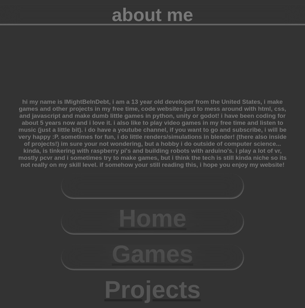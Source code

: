 <!DOCTYPE html>
<html lang="en">
<head>
  <meta charset="UTF-8">
  <title>Home</title>
  <meta name="viewport" content="width=device-width, initial-scale=1">
  <link rel="preconnect" href="https://fonts.googleapis.com">
  <link rel="preconnect" href="https://fonts.gstatic.com" crossorigin>
  <link href="https://fonts.googleapis.com/css2?family=Inter:ital,opsz,wght@0,14..32,100..900;1,14..32,100..900&family=Sen&display=swap" rel="stylesheet">
  <link rel="icon" type="image/png" href="../rescources/favicon/favicon-96x96.png" sizes="96x96" />
  <link rel="icon" type="image/svg+xml" href="../rescources/favicon/favicon.svg" />
  <link rel="shortcut icon" href="../rescources/favicon/favicon.ico" />
  <link rel="apple-touch-icon" sizes="180x180" href="../rescources/favicon/apple-touch-icon.png" />
  <meta name="apple-mobile-web-app-title" content="IMightBeInDebt" />
  <link rel="manifest" href="../rescources/favicon/site.webmanifest" />
  <style>
    body {
      height: 100vh;
      background-image: url('../../carplaybackrounds/purplecarplay.jpg');
      background-position: center center;
      background-repeat: no-repeat;
      background-size: 100% 100%;
      animation: floatBG 15s cubic-bezier(0.2, 0, 0.4, 1) infinite;
      background-color: #333;
      overflow: hidden;
      font-family: 'Inter', 'Sen', system-ui, -apple-system, 'Segoe UI', Roboto, 'Helvetica Neue', Arial, sans-serif;
      color: #fff;
      display: flex;
      flex-direction: column;
      align-items: center;
      justify-content: flex-start;
      
    }
@media (max-width: 1200px) {
    .liquid-glass, .liquid-glass-games, .liquid-glass-projects {
      width: 90vw !important;
      right: 5vw !important;
      top: auto !important;
      position: static !important;
      margin: 1rem auto !important;
      display: block !important;
      text-emphasis-color: rgba(172, 172, 172, 0.534) !important;
    }
    .font {
      font-size: 18vw !important;
    }
    header {
      font-size: 15vw !important;
      width: 140vw !important;
      right: 0 !important;
    }
  }
@media (max-width: 1024px) {
    .liquid-glass, .liquid-glass-games, .liquid-glass-projects {
      width: 95vw !important;
      height: 80px !important;
      font-size: 2vw !important;
      margin: 0.5rem auto !important;

    }
    .font {
      text-align: center;
      font-size: 6vw !important;
      color: rgba(172, 172, 172, 0.534);
      text-decoration: none !important;
    }
    header {
      font-size: 8vw !important;
      width: 120vw !important;
      right: 10 !important;
      height: auto !important;
    }
    footer {
      font-size: 2.05vw !important;
    }
    span {
      text-decoration: none !important;
      text-align: center !important;
    }
  }
@media (max-width: 700px) {
    .liquid-glass, .liquid-glass-games, .liquid-glass-projects {
      width: 98vw !important;
      height: 70px !important;
      font-size: 6vw !important;
      margin: 0.5rem auto !important;

    }
    .font {
      text-align: center;
      font-size: 14vw !important;
      color: rgba(172, 172, 172, 0.534);
      text-decoration: none !important;
    }
    header {
      font-size: 15vw !important;
      width: 100vw !important;
      right: 20 !important;
      height: auto !important;
    }
    footer {
      font-size: 4.5vw !important;
    }
  }
@media (max-width: 1366px) {
    .liquid-glass, .liquid-glass-games, .liquid-glass-projects {
      width: 80vw !important;
      right: 10vw !important;
      top: auto !important;
      position: static !important;
      margin: 1rem auto !important;
      display: block !important;
      text-emphasis-color: rgba(172, 172, 172, 0.534) !important;
    }
    .font {
      font-size: 12vw !important;
    }
    header {
      font-size: 8vw !important;
      width: 170vw !important;
      right: 0 !important;
    }
    footer {
      font-size: 1.3vw !important;
    }
}
@media (max-width: 1920px) {
    .liquid-glass, .liquid-glass-games, .liquid-glass-projects {
      width: 60vw !important;
      right: 20vw !important;
      top: auto !important;
      position: static !important;
      margin: 1rem auto !important;
      display: block !important;
      text-emphasis-color: rgba(172, 172, 172, 0.534) !important;
    }
    .font {
      font-size: 8vw !important;
    }
    header {
      font-size: 6vw !important;
      width: 200vw !important;
      right: 0 !important;
    }
    footer {
      font-size: 2vw !important;
    }
}
  body {
    flex-direction: column !important;
    align-items: center !important;
    justify-content: flex-start !important;
    overflow-x: hidden !important;
  }

    @keyframes floatBG {
      0% {
        background-position: 0% 0%;
        background-size: 120% 120%;
      }
      50% {
        background-position: 16% 6%;
        background-size: 120% 120%;
      }
      100% {
        background-position: 0% 0%;
        background-size: 120% 120%;
      }
    }
  </style>
</head>
<body>
  <style>
    body {
      font-family: "Sen", sans-serif;
      font-optical-sizing: auto;
      font-weight: 640;
      font-style: bold;
      font-size: 90px;
      text-align: center;
      object-position: top;
      color: rgba(255, 255, 255, 0.342);    
    }
  </style>
  <header>
    <style>
      header {
        font-family: "Sen", sans-serif;
        font-optical-sizing: auto;
        font-weight: 640;
        font-style: bold;
        font-size: 90px;
        text-align: center;
        object-position: top;
        color: rgba(255, 255, 255, 0.342);
        backdrop-filter: blur(30px);
        box-shadow: (0px 8px 13px rgba(0, 0, 0, 0.25));
        box-shadow: inset 4px 5px 6px 0px rgba(255, 255, 255, 0.40);
        box-shadow: inset -1px -3px 4px 0px rgba(255, 255, 255, 0.40);  
        width: 3000px;
        height: 120px;
        position: relative;
        top: 0px;
        right: 0px;
      }
    </style>
    about me
  </header>
  <footer>
    <style>
      footer {
        font-family: "Sen", sans-serif;
        font-optical-sizing: auto;
        font-weight: 640;
        font-style: bold;
        font-size: 20px;
        text-align: center;
        object-position: top;
        color: rgba(255, 255, 255, 0.342)
      }
    </style>
    <footer>
      hi my name is IMightBeInDebt, i am a 13 year old developer from the United States, i make games and other projects in my free time, code websites just to mess around with html, css, and javascript and make dumb little games in python, unity or godot! i have been coding for about 5 years now and i love it. i also like to play video games in my free time and listen to music (just a little bit). i do have a youtube channel, if you want to go and subscribe, i will be very happy :P. sometimes for fun, i do little renders/simulations in blender! (there also inside of projects!) im sure your not wondering, but a hobby i do outside of computer science... kinda, is tinkering with raspberry pi's and building robots with arduino's. i play a lot of vr, mostly pcvr and i sometimes try to make games, but i think the tech is still kinda niche so its not really on my skill level. if somehow your still reading this, i hope you enjoy my website!
    </footer>
  </footer>
</body>
<body>
  <a href="https://imightbeindebt.github.io">
    <audio id="click" preload="auto">
      <source src="../../sounds/hover.wav" type="audio/wav">
    </audio>
      <div class="liquid-glass">
        <style>
         .liquid-glass {
            backdrop-filter: blur(30px);
            box-shadow: (0px 8px 13px rgba(0, 0, 0, 0.25));
            box-shadow: inset 4px 5px 6px 0px rgba(255, 255, 255, 0.40);
            box-shadow: inset -1px -3px 4px 0px rgba(255, 255, 255, 0.40);  
            width: 500px;
            height: 100px;
            position: fixed;
            top: 1160px;
            right: 1030px;
            border-radius: 50px;
            opacity: 50%;
            size: 100%;
            transition: all 0.3s ease-in-out ;
            cursor: pointer;
            text-decoration: none !important;
          }
          .liquid-glass:hover {
            backdrop-filter: blur(70px);
            box-shadow: (0px 8px 13px rgba(0, 0, 0, 0.25));
            box-shadow: inset 4px 5px 6px 0px rgba(255, 255, 255, 0.40);
            box-shadow: inset -1px -3px 4px 0px rgba(255, 255, 255, 0.40);  
            width: 500px;
            height: 100px;
            position: fixed;
            top: 1157px;
            right: 1030px;
            border-radius: 50px;
            opacity: 80%;
            transform: scale(1.01);
            text-decoration: none !important;
        }
        </style>
             <div class="liquid-glass"></div>
        <div class="font">
         <style>
        .font {
          font-family: "Sen", sans-serif;
          font-optical-sizing: auto;
          font-weight: 640;
          font-style: bold;
          font-size: 90px;
          text-align: center;
          object-position: top;
          color: rgba(255, 255, 255, 0.342);
          text-decoration: none !important;
        }
        .span {
          text-decoration: none !important;
        }
         </style>
         <span class="sen-uniquifier">Home</span>
        </div>
      </div>
    <script>
      document.querySelectorAll('.liquid-glass, .liquid-glass-games, .liquid-glass-projects').forEach(function(el) {
        el.addEventListener('mouseenter', function() {
          var hoverSound = document.getElementById('click');
          if (hoverSound) {
            hoverSound.currentTime = 0;
            hoverSound.volume = 0.3;
            hoverSound.play();
          }
        });
      });
    </script>
  </a>  
  <a href="https://imightbeindebt.github.io/games">
    <div class="liquid-glass-games">
      <style>
         .liquid-glass-games {
            backdrop-filter: blur(30px);
            box-shadow: (0px 8px 13px rgba(0, 0, 0, 0.25));
            box-shadow: inset 4px 5px 6px 0px rgba(255, 255, 255, 0.40);
            box-shadow: inset -1px -3px 4px 0px rgba(255, 255, 255, 0.40);  
            width: 1000px;
            height: 100px;
            position: fixed;
            top: 1160px;
            right: 1545px;
            border-radius: 50px;
            opacity: 50%;
            size: 100%;
            transition: all 0.3s ease-in-out ;
            cursor: pointer;
          }
          .liquid-glass-games:hover {
            backdrop-filter: blur(70px);
            box-shadow: (0px 8px 13px rgba(0, 0, 0, 0.25));
            box-shadow: inset 4px 5px 6px 0px rgba(255, 255, 255, 0.40);
            box-shadow: inset -1px -3px 4px 0px rgba(255, 255, 255, 0.40);  
            width: 1000px;
            height: 100px;
            position: fixed;
            top: 1157px;
            right: 1545px;
            border-radius: 50px;
            opacity: 80%;
            transform: scale(1.01);
        }
       </style>
           <div class="liquid-glass-games"></div>
       <div class="font">
         <style>
        .font {
          font-family: "Sen", sans-serif;
          font-optical-sizing: auto;
          font-weight: 640;
          font-style: bold;
          font-size: 90px;
          text-align: center;
          object-position: top;
          color: rgba(255, 255, 255, 0.342)
        }
         </style>
         <span class="sen-uniquifier">Games</span>
      </div>
    <script>
      document.querySelectorAll('.liquid-glass, .liquid-glass-games, .liquid-glass-projects').forEach(function(el) {
        el.addEventListener('mouseenter', function() {
          var hoverSound = document.getElementById('click');
          if (hoverSound) {
            hoverSound.currentTime = 0;
            hoverSound.volume = 0.3;
            hoverSound.play();
          }
        });
      });
    </script>
    </div>
  </a>
  <a href="https://imightbeindebt.github.io/projects">
    <div class="liquid-glass-projects">
      <style>
         .liquid-glass-projects {
            backdrop-filter: blur(30px);
            box-shadow: (0px 8px 13px rgba(0, 0, 0, 0.25));
            box-shadow: inset 4px 5px 6px 0px rgba(255, 255, 255, 0.40);
            box-shadow: inset -1px -3px 4px 0px rgba(255, 255, 255, 0.40);  
            width: 1000px;
            height: 100px;
            position: fixed;
            top: 1160px;
            right: 15px;
            border-radius: 50px;
            opacity: 50%;
            size: 100%;
            transition: all 0.3s ease-in-out ;
            cursor: pointer;
          }
          .liquid-glass-projects:hover {
            backdrop-filter: blur(70px);
            box-shadow: (0px 8px 13px rgba(0, 0, 0, 0.25));
            box-shadow: inset 4px 5px 6px 0px rgba(255, 255, 255, 0.40);
            box-shadow: inset -1px -3px 4px 0px rgba(255, 255, 255, 0.40);  
            width: 1000px;
            height: 100px;
            position: fixed;
            top: 1157px;
            right: 15px;
            border-radius: 50px;
            opacity: 80%;
            transform: scale(1.01);
        }
       </style>
       <div class="liquid-glass-projects"></div>
       <div class="font">
         <style>
        .font {
          font-family: "Sen", sans-serif;
          font-optical-sizing: auto;
          font-weight: 640;
          font-style: bold;
          font-size: 90px;
          text-align: center;
          object-position: top;
          color: rgba(255, 255, 255, 0.342)
        }
         </style>
         <span class="sen-uniquifier">Projects</span>
    <script>
      document.querySelectorAll('.liquid-glass, .liquid-glass-games, .liquid-glass-projects').forEach(function(el) {
        el.addEventListener('mouseenter', function() {
          var hoverSound = document.getElementById('click');
          if (hoverSound) {
            hoverSound.currentTime = 0;
            hoverSound.volume = 0.3;
            hoverSound.play();
          }
        });
      });
    </script>
      </div>
    </div>
  </a>
</body>
<script>
var overscroll = function(el) {
  el.addEventListener('touchstart', function() {
    var top = el.scrollTop
      , totalScroll = el.scrollHeight
      , currentScroll = top + el.offsetHeight
    if(top === 0) {
      el.scrollTop = 1
    } else if(currentScroll === totalScroll) {
      el.scrollTop = top - 1
    }
  })

  el.addEventListener('touchmove', function(evt) {
    if(el.offsetHeight < el.scrollHeight)
      evt._isScroller = true
  })
}

overscroll(document.querySelector('.scroll'));

document.body.addEventListener('touchmove', function(evt) {
  if(!evt._isScroller) {
    evt.preventDefault()
  }
})
</script>
</html>